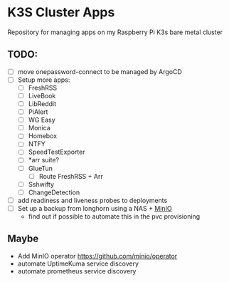 # K3S Cluster Apps

Repository for managing apps on my Raspberry Pi K3s bare metal cluster

## TODO:

- [ ] move onepassword-connect to be managed by ArgoCD
- [ ] Setup more apps:
  - [ ] FreshRSS
  - [ ] LiveBook
  - [ ] LibReddit
  - [ ] PiAlert
  - [ ] WG Easy
  - [ ] Monica
  - [ ] Homebox
  - [ ] NTFY
  - [ ] SpeedTestExporter
  - [ ] \*arr suite?
  - [ ] GlueTun
    - [ ] Route FreshRSS + Arr
  - [ ] Sshwifty
  - [ ] ChangeDetection
- [ ] add readiness and liveness probes to deployments
- [ ] Set up a backup from longhorn using a NAS + [MinIO](https://min.io/)
  - find out if possible to automate this in the pvc provisioning

## Maybe

- Add MinIO operator https://github.com/minio/operator
- automate UptimeKuma service discovery
- automate prometheus service discovery
